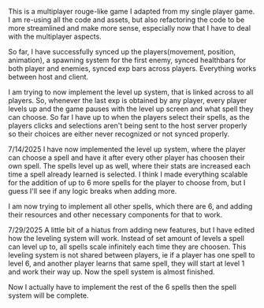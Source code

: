 This is a multiplayer rouge-like game I adapted from my single player game. 
I am re-using all the code and assets, but also refactoring the code to be more streamlined and make more sense, 
especially now that I have to deal with the multiplayer aspects.

So far, I have successfully synced up the players(movement, position, animation), a spawning system for the first enemy, 
synced healthbars for both player and enemies, synced exp bars across players. Everything works between host and client.

I am trying to now implement the level up system, that is linked across to all players. So, whenever the last exp is obtained by any player,
every player levels up and the game pauses with the level up screen and what spell they can choose. So far I have up to when the players select their spells,
as the players clicks and selections aren't being sent to the host server properly so their choices are either never recognized or not synced properly. 

7/14/2025
I have now implemented the level up system, where the player can choose a spell and have it after every other player has choosen their own spell. 
The spells level up as well, where their stats are increased each time a spell already learned is selected. I think I made everything scalable for 
the addition of up to 6 more spells for the player to choose from, but I guess I'll see if any logic breaks when adding more.

I am now trying to implement all other spells, which there are 6, and adding their resources and other necessary components for that to work. 

7/29/2025
A little bit of a hiatus from adding new features, but I have edited how the leveling system will work. Instead of set amount of levels a spell can level up to,
all spells scale infinitely each time they are choosen. This leveling system is not shared between players, ie if a player has one spell to level 6, and another
player learns that same spell, they will start at level 1 and work their way up. Now the spell system is almost finished.

Now I actually have to implement the rest of the 6 spells then the spell system will be complete.
